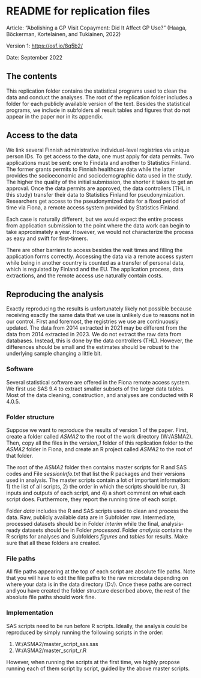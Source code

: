 # README for replication files 

Article: “Abolishing a GP Visit Copayment: Did It Affect GP Use?” (Haaga, Böckerman, Kortelainen, and Tukiainen, 2022)

Version 1: https://osf.io/8q5b2/

Date: September 2022 <br>


## The contents

This replication folder contains the statistical programs used to clean the data and conduct the analyses. The root of the replication folder includes a folder for each publicly available version of the text. Besides the statistical programs, we include in subfolders all result tables and figures that do not appear in the paper nor in its appendix.

## Access to the data

We link several Finnish administrative individual-level registries via unique person IDs. To get access to the data, one must apply for data permits. Two applications must be sent: one to Findata and another to Statistics Finland. The former grants permits to Finnish healthcare data while the latter provides the socioeconomic and sociodemographic data used in the study. The higher the quality of the initial submission, the shorter it takes to get an approval. Once the data permits are approved, the data controllers (THL in this study) transfer their data to Statistics Finland for pseudonymization. Researchers get access to the pseudonymized data for a fixed period of time via Fiona, a remote access system provided by Statistics Finland.

Each case is naturally different, but we would expect the entire process from application submission to the point where the data work can begin to take approximately a year. However, we would not characterize the process as easy and swift for first-timers. 

There are other barriers to access besides the wait times and filling the application forms correctly. Accessing the data via a remote access system while being in another country is counted as a transfer of personal data, which is regulated by Finland and the EU. The application process, data extractions, and the remote access use naturally contain costs.

## Reproducing the analysis

Exactly reproducing the results is unfortunately likely not possible because receiving exactly the same data that we use is unlikely due to reasons not in our control. First and foremost, the registries we use are continuously updated. The data from 2014 extracted in 2021 may be different from the data from 2014 extracted in 2023. We do not extract the raw data from databases. Instead, this is done by the data controllers (THL). However, the differences should be small and the estimates should be robust to the underlying sample changing a little bit.

### Software

Several statistical software are offered in the Fiona remote access system. We first use SAS 9.4 to extract smaller subsets of the larger data tables. Most of the data cleaning, construction, and analyses are conducted with R 4.0.5. 

### Folder structure

Suppose we want to reproduce the results of version 1 of the paper. First, create a folder called *ASMA2* to the root of the work directory (W:/ASMA2). Then, copy all the files in the *version_1* folder of this replication folder to the *ASMA2* folder in Fiona, and create an R project called *ASMA2* to the root of that folder.

The root of the *ASMA2* folder then contains master scripts for R and SAS codes and File *sessionInfo.txt* that list the R packages and their versions used in analysis. The master scripts contain a lot of important information: 1) the list of all scripts, 2) the order in which the scripts should be run, 3) inputs and outputs of each script, and 4) a short comment on what each script does. Furthermore, they report the running time of each script.

Folder *data* includes the R and SAS scripts used to clean and process the data. Raw, publicly available data are in Subfolder *raw*. Intermediate, processed datasets should be in Folder *interim* while the final, analysis-ready datasets should be in Folder *processed*. Folder *analysis* contains the R scripts for analyses and Subfolders *figures* and *tables* for results. Make sure that all these folders are created.

### File paths

All file paths appearing at the top of each script are absolute file paths. Note that you will have to edit the file paths to the raw microdata depending on where your data is in the data directory (D:/). Once these paths are correct and you have created the folder structure described above, the rest of the absolute file paths should work fine.

### Implementation

SAS scripts need to be run before R scripts. Ideally, the analysis could be reproduced by simply running the following scripts in the order:
1. W:/ASMA2/master_script_sas.sas
2. W:/ASMA2/master_script_r.R

However, when running the scripts at the first time, we highly propose running each of them script by script, guided by the above master scripts.
